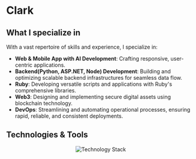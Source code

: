 # Clark
## What I specialize in
With a vast repertoire of skills and experience, I specialize in:
- **Web & Mobile App with AI Development**: Crafting responsive, user-centric applications.
- **Backend(Python, ASP.NET, Node) Development**: Building and optimizing scalable backend infrastructures for seamless data flow.
- **Ruby**: Developing versatile scripts and applications with Ruby's comprehensive libraries.
- **Web3**: Designing and implementing secure digital assets using blockchain technology.
- **DevOps**: Streamlining and automating operational processes, ensuring rapid, reliable, and consistent deployments.

## Technologies & Tools
<p align="center">
  <img src="https://skillicons.dev/icons?i=java,kotlin,swift,react,dart,flutter,react,net,python,django,php,laravel,nodejs,golang,ruby,figma&theme=light" alt="Technology Stack"/>
</p>



